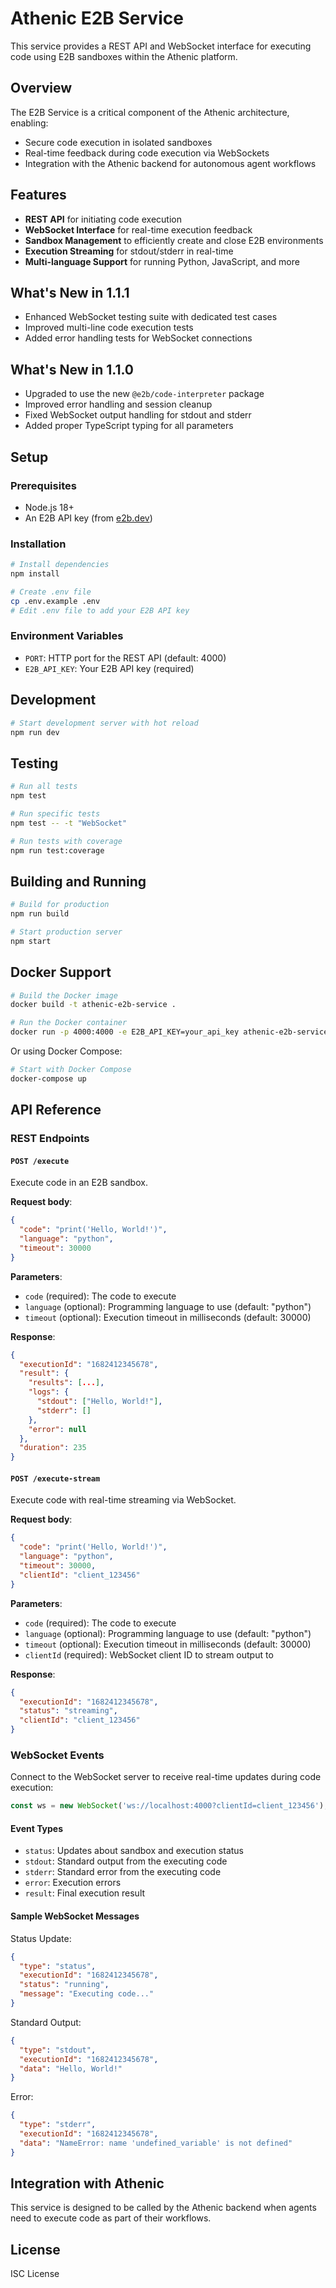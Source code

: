 # Athenic E2B Service

This service provides a REST API and WebSocket interface for executing code using E2B sandboxes within the Athenic platform.

## Overview

The E2B Service is a critical component of the Athenic architecture, enabling:

- Secure code execution in isolated sandboxes
- Real-time feedback during code execution via WebSockets
- Integration with the Athenic backend for autonomous agent workflows

## Features

- **REST API** for initiating code execution
- **WebSocket Interface** for real-time execution feedback
- **Sandbox Management** to efficiently create and close E2B environments
- **Execution Streaming** for stdout/stderr in real-time
- **Multi-language Support** for running Python, JavaScript, and more

## What's New in 1.1.1

- Enhanced WebSocket testing suite with dedicated test cases
- Improved multi-line code execution tests
- Added error handling tests for WebSocket connections

## What's New in 1.1.0

- Upgraded to use the new `@e2b/code-interpreter` package
- Improved error handling and session cleanup
- Fixed WebSocket output handling for stdout and stderr
- Added proper TypeScript typing for all parameters

## Setup

### Prerequisites

- Node.js 18+
- An E2B API key (from [e2b.dev](https://e2b.dev))

### Installation

```bash
# Install dependencies
npm install

# Create .env file
cp .env.example .env
# Edit .env file to add your E2B API key
```

### Environment Variables

- `PORT`: HTTP port for the REST API (default: 4000)
- `E2B_API_KEY`: Your E2B API key (required)

## Development

```bash
# Start development server with hot reload
npm run dev
```

## Testing

```bash
# Run all tests
npm test

# Run specific tests
npm test -- -t "WebSocket"

# Run tests with coverage
npm run test:coverage
```

## Building and Running

```bash
# Build for production
npm run build

# Start production server
npm start
```

## Docker Support

```bash
# Build the Docker image
docker build -t athenic-e2b-service .

# Run the Docker container
docker run -p 4000:4000 -e E2B_API_KEY=your_api_key athenic-e2b-service
```

Or using Docker Compose:

```bash
# Start with Docker Compose
docker-compose up
```

## API Reference

### REST Endpoints

#### `POST /execute`

Execute code in an E2B sandbox.

**Request body**:
```json
{
  "code": "print('Hello, World!')",
  "language": "python",
  "timeout": 30000
}
```

**Parameters**:
- `code` (required): The code to execute
- `language` (optional): Programming language to use (default: "python")
- `timeout` (optional): Execution timeout in milliseconds (default: 30000)

**Response**:
```json
{
  "executionId": "1682412345678",
  "result": {
    "results": [...],
    "logs": {
      "stdout": ["Hello, World!"],
      "stderr": []
    },
    "error": null
  },
  "duration": 235
}
```

#### `POST /execute-stream`

Execute code with real-time streaming via WebSocket.

**Request body**:
```json
{
  "code": "print('Hello, World!')",
  "language": "python", 
  "timeout": 30000,
  "clientId": "client_123456"
}
```

**Parameters**:
- `code` (required): The code to execute
- `language` (optional): Programming language to use (default: "python")
- `timeout` (optional): Execution timeout in milliseconds (default: 30000)
- `clientId` (required): WebSocket client ID to stream output to

**Response**:
```json
{
  "executionId": "1682412345678", 
  "status": "streaming",
  "clientId": "client_123456"
}
```

### WebSocket Events

Connect to the WebSocket server to receive real-time updates during code execution:

```javascript
const ws = new WebSocket('ws://localhost:4000?clientId=client_123456');
```

#### Event Types

- `status`: Updates about sandbox and execution status
- `stdout`: Standard output from the executing code
- `stderr`: Standard error from the executing code
- `error`: Execution errors
- `result`: Final execution result

#### Sample WebSocket Messages

Status Update:
```json
{
  "type": "status",
  "executionId": "1682412345678",
  "status": "running",
  "message": "Executing code..."
}
```

Standard Output:
```json
{
  "type": "stdout",
  "executionId": "1682412345678",
  "data": "Hello, World!"
}
```

Error:
```json
{
  "type": "stderr",
  "executionId": "1682412345678",
  "data": "NameError: name 'undefined_variable' is not defined"
}
```

## Integration with Athenic

This service is designed to be called by the Athenic backend when agents need to execute code as part of their workflows.

## License

ISC License 